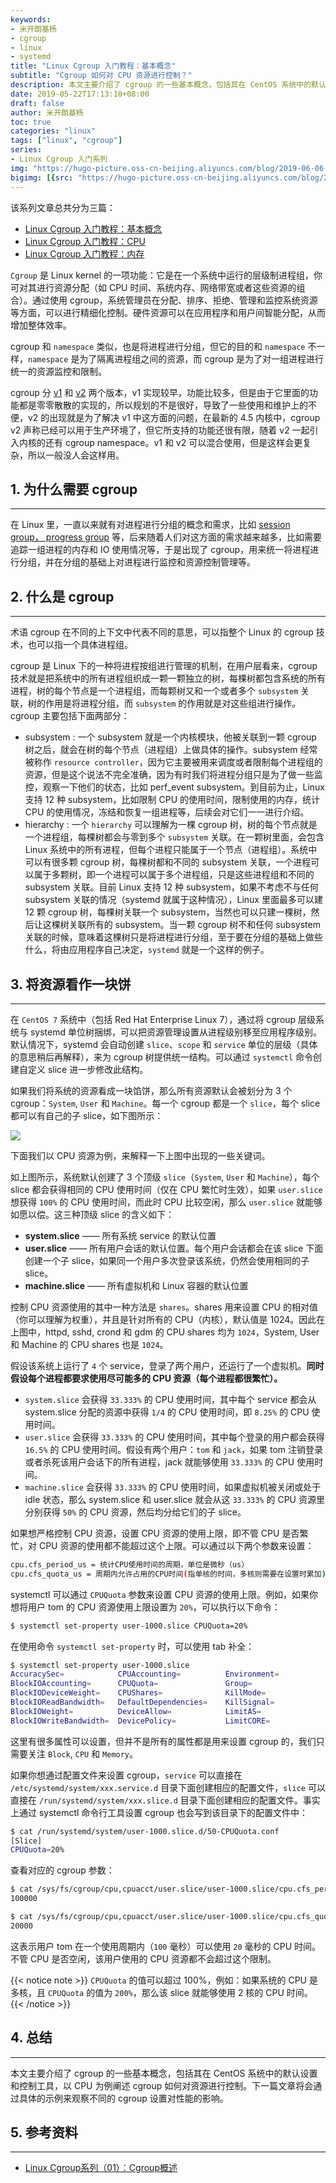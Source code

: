 ```yaml
---
keywords:
- 米开朗基杨
- cgroup
- linux
- systemd
title: "Linux Cgroup 入门教程：基本概念"
subtitle: "Cgroup 如何对 CPU 资源进行控制？"
description: 本文主要介绍了 cgroup 的一些基本概念，包括其在 CentOS 系统中的默认设置和控制工具，以 CPU 为例阐述 cgroup 如何对资源进行控制。
date: 2019-05-22T17:13:10+08:00
draft: false
author: 米开朗基杨
toc: true
categories: "linux"
tags: ["linux", "cgroup"]
series:
- Linux Cgroup 入门系列
img: "https://hugo-picture.oss-cn-beijing.aliyuncs.com/blog/2019-06-06-WechatIMG559.jpeg"
bigimg: [{src: "https://hugo-picture.oss-cn-beijing.aliyuncs.com/blog/2019-04-27-080627.jpg"}]
---
```

该系列文章总共分为三篇：

+ [Linux Cgroup 入门教程：基本概念](https://icloudnative.io/posts/understanding-cgroups-part-1-basics/)
+ [Linux Cgroup 入门教程：CPU](https://icloudnative.io/posts/understanding-cgroups-part-2-cpu/)
+ [Linux Cgroup 入门教程：内存](https://icloudnative.io/posts/understanding-cgroups-part-3-memory/)

`Cgroup` 是 Linux kernel 的一项功能：它是在一个系统中运行的层级制进程组，你可对其进行资源分配（如 CPU 时间、系统内存、网络带宽或者这些资源的组合）。通过使用 cgroup，系统管理员在分配、排序、拒绝、管理和监控系统资源等方面，可以进行精细化控制。硬件资源可以在应用程序和用户间智能分配，从而增加整体效率。

cgroup 和 `namespace` 类似，也是将进程进行分组，但它的目的和 `namespace` 不一样，`namespace` 是为了隔离进程组之间的资源，而 cgroup 是为了对一组进程进行统一的资源监控和限制。

cgroup 分 [v1](https://www.kernel.org/doc/Documentation/cgroup-v1) 和 [v2](https://www.kernel.org/doc/Documentation/cgroup-v2.txt) 两个版本，v1 实现较早，功能比较多，但是由于它里面的功能都是零零散散的实现的，所以规划的不是很好，导致了一些使用和维护上的不便，v2 的出现就是为了解决 v1 中这方面的问题，在最新的 4.5 内核中，cgroup v2 声称已经可以用于生产环境了，但它所支持的功能还很有限，随着 v2 一起引入内核的还有 cgroup namespace。v1 和 v2 可以混合使用，但是这样会更复杂，所以一般没人会这样用。

## <span id="inline-toc">1.</span> 为什么需要 cgroup

----

在 Linux 里，一直以来就有对进程进行分组的概念和需求，比如 [session group， progress group](https://www.win.tue.nl/~aeb/linux/lk/lk-10.html) 等，后来随着人们对这方面的需求越来越多，比如需要追踪一组进程的内存和 IO 使用情况等，于是出现了 cgroup，用来统一将进程进行分组，并在分组的基础上对进程进行监控和资源控制管理等。

## <span id="inline-toc">2.</span> 什么是 cgroup

----

术语 cgroup 在不同的上下文中代表不同的意思，可以指整个 Linux 的 cgroup 技术，也可以指一个具体进程组。

cgroup 是 Linux 下的一种将进程按组进行管理的机制，在用户层看来，cgroup 技术就是把系统中的所有进程组织成一颗一颗独立的树，每棵树都包含系统的所有进程，树的每个节点是一个进程组，而每颗树又和一个或者多个 `subsystem` 关联，树的作用是将进程分组，而 `subsystem` 的作用就是对这些组进行操作。cgroup 主要包括下面两部分：

+ <span id=inline-purple>subsystem</span> : 一个 subsystem 就是一个内核模块，他被关联到一颗 cgroup 树之后，就会在树的每个节点（进程组）上做具体的操作。subsystem 经常被称作 `resource controller`，因为它主要被用来调度或者限制每个进程组的资源，但是这个说法不完全准确，因为有时我们将进程分组只是为了做一些监控，观察一下他们的状态，比如 perf_event subsystem。到目前为止，Linux 支持 12 种 subsystem，比如限制 CPU 的使用时间，限制使用的内存，统计 CPU 的使用情况，冻结和恢复一组进程等，后续会对它们一一进行介绍。
+ <span id=inline-purple>hierarchy</span> : 一个 `hierarchy` 可以理解为一棵 cgroup 树，树的每个节点就是一个进程组，每棵树都会与零到多个 `subsystem` 关联。在一颗树里面，会包含 Linux 系统中的所有进程，但每个进程只能属于一个节点（进程组）。系统中可以有很多颗 cgroup 树，每棵树都和不同的 subsystem 关联，一个进程可以属于多颗树，即一个进程可以属于多个进程组，只是这些进程组和不同的 subsystem 关联。目前 Linux 支持 12 种 subsystem，如果不考虑不与任何 subsystem 关联的情况（systemd 就属于这种情况），Linux 里面最多可以建 12 颗 cgroup 树，每棵树关联一个 subsystem，当然也可以只建一棵树，然后让这棵树关联所有的 subsystem。当一颗 cgroup 树不和任何 subsystem 关联的时候，意味着这棵树只是将进程进行分组，至于要在分组的基础上做些什么，将由应用程序自己决定，`systemd` 就是一个这样的例子。

## <span id="inline-toc">3.</span> 将资源看作一块饼

----

在 `CentOS 7` 系统中（包括 Red Hat Enterprise Linux 7），通过将 cgroup 层级系统与 systemd 单位树捆绑，可以把资源管理设置从进程级别移至应用程序级别。默认情况下，systemd 会自动创建 `slice`、`scope` 和 `service` 单位的层级（具体的意思稍后再解释），来为 cgroup 树提供统一结构。可以通过 `systemctl` 命令创建自定义 slice 进一步修改此结构。

如果我们将系统的资源看成一块馅饼，那么所有资源默认会被划分为 3 个 cgroup：`System`, `User` 和 `Machine`。每一个 cgroup 都是一个 `slice`，每个 slice 都可以有自己的子 slice，如下图所示：

![](https://jsdelivr.icloudnative.io/gh/yangchuansheng/imghosting@master/img/20200723163321.jpg)

下面我们以 CPU 资源为例，来解释一下上图中出现的一些关键词。

如上图所示，系统默认创建了 3 个顶级 `slice`（`System`, `User` 和 `Machine`），每个 slice 都会获得相同的 CPU 使用时间（仅在 CPU 繁忙时生效），如果 `user.slice` 想获得 `100%` 的 CPU 使用时间，而此时 CPU 比较空闲，那么 `user.slice` 就能够如愿以偿。这三种顶级 slice 的含义如下：

+ **system.slice** —— 所有系统 service 的默认位置
+ **user.slice** —— 所有用户会话的默认位置。每个用户会话都会在该 slice 下面创建一个子 slice，如果同一个用户多次登录该系统，仍然会使用相同的子 slice。
+ **machine.slice** —— 所有虚拟机和 Linux 容器的默认位置

控制 CPU 资源使用的其中一种方法是 `shares`。shares 用来设置 CPU 的相对值（你可以理解为权重），并且是针对所有的 CPU（内核），默认值是 1024。因此在上图中，httpd, sshd, crond 和 gdm 的 CPU shares 均为 `1024`，System, User 和 Machine 的 CPU shares 也是 `1024`。

假设该系统上运行了 `4` 个 service，登录了两个用户，还运行了一个虚拟机。**同时假设每个进程都要求使用尽可能多的 CPU 资源（每个进程都很繁忙）。**

+ `system.slice` 会获得 `33.333%` 的 CPU 使用时间，其中每个 service 都会从 system.slice 分配的资源中获得 `1/4` 的 CPU 使用时间，即 `8.25%` 的 CPU 使用时间。
+ `user.slice` 会获得 `33.333%` 的 CPU 使用时间，其中每个登录的用户都会获得 `16.5%` 的 CPU 使用时间。假设有两个用户：`tom` 和 `jack`，如果 tom 注销登录或者杀死该用户会话下的所有进程，jack 就能够使用 `33.333%` 的 CPU 使用时间。
+ `machine.slice` 会获得 `33.333%` 的 CPU 使用时间，如果虚拟机被关闭或处于 idle 状态，那么 system.slice 和 user.slice 就会从这 `33.333%` 的 CPU 资源里分别获得 `50%` 的 CPU 资源，然后均分给它们的子 slice。

如果想严格控制 CPU 资源，设置 CPU 资源的使用上限，即不管 CPU 是否繁忙，对 CPU 资源的使用都不能超过这个上限。可以通过以下两个参数来设置：

```bash
cpu.cfs_period_us = 统计CPU使用时间的周期，单位是微秒（us） 
cpu.cfs_quota_us = 周期内允许占用的CPU时间(指单核的时间，多核则需要在设置时累加) 
```

systemctl 可以通过 `CPUQuota` 参数来设置 CPU 资源的使用上限。例如，如果你想将用户 tom 的 CPU 资源使用上限设置为 `20%`，可以执行以下命令：

```bash
$ systemctl set-property user-1000.slice CPUQuota=20%
```

在使用命令 `systemctl set-property` 时，可以使用 tab 补全：

```bash
$ systemctl set-property user-1000.slice
AccuracySec=            CPUAccounting=          Environment=            LimitCPU=               LimitNICE=              LimitSIGPENDING=        SendSIGKILL=
BlockIOAccounting=      CPUQuota=               Group=                  LimitDATA=              LimitNOFILE=            LimitSTACK=             User=
BlockIODeviceWeight=    CPUShares=              KillMode=               LimitFSIZE=             LimitNPROC=             MemoryAccounting=       WakeSystem=
BlockIOReadBandwidth=   DefaultDependencies=    KillSignal=             LimitLOCKS=             LimitRSS=               MemoryLimit=
BlockIOWeight=          DeviceAllow=            LimitAS=                LimitMEMLOCK=           LimitRTPRIO=            Nice=
BlockIOWriteBandwidth=  DevicePolicy=           LimitCORE=              LimitMSGQUEUE=          LimitRTTIME=            SendSIGHUP=
```

这里有很多属性可以设置，但并不是所有的属性都是用来设置 cgroup 的，我们只需要关注 `Block`, `CPU` 和 `Memory`。

如果你想通过配置文件来设置 cgroup，`service` 可以直接在 `/etc/systemd/system/xxx.service.d` 目录下面创建相应的配置文件，`slice` 可以直接在 `/run/systemd/system/xxx.slice.d` 目录下面创建相应的配置文件。事实上通过 systemctl 命令行工具设置 cgroup 也会写到该目录下的配置文件中：

```bash
$ cat /run/systemd/system/user-1000.slice.d/50-CPUQuota.conf
[Slice]
CPUQuota=20%
```

查看对应的 cgroup 参数：

```bash
$ cat /sys/fs/cgroup/cpu,cpuacct/user.slice/user-1000.slice/cpu.cfs_period_us
100000

$ cat /sys/fs/cgroup/cpu,cpuacct/user.slice/user-1000.slice/cpu.cfs_quota_us
20000
```

这表示用户 tom 在一个使用周期内（`100` 毫秒）可以使用 `20` 毫秒的 CPU 时间。不管 CPU 是否空闲，该用户使用的 CPU 资源都不会超过这个限制。

{{< notice note >}}
`CPUQuota` 的值可以超过 100%，例如：如果系统的 CPU 是多核，且 `CPUQuota` 的值为 `200%`，那么该 slice 就能够使用 2 核的 CPU 时间。
{{< /notice >}}

## <span id="inline-toc">4.</span> 总结

----

本文主要介绍了 cgroup 的一些基本概念，包括其在 CentOS 系统中的默认设置和控制工具，以 CPU 为例阐述 cgroup 如何对资源进行控制。下一篇文章将会通过具体的示例来观察不同的 cgroup 设置对性能的影响。

## <span id="inline-toc">5.</span> 参考资料

----

+ [Linux Cgroup系列（01）：Cgroup概述](https://segmentfault.com/a/1190000006917884)
